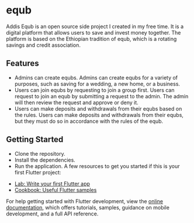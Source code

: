 # equb

Addis Equb is an open source side project I created in my free time. It is a digital platform that allows users to save and invest money together. The platform is based on the Ethiopian tradition of equb, which is a rotating savings and credit association.

## Features
* Admins can create equbs. Admins can create equbs for a variety of purposes, such as saving for a wedding, a new home, or a business.
* Users can join equbs by requesting to join a group first. Users can request to join an equb by submitting a request to the admin. The admin will then review the request and approve or deny it.
* Users can make deposits and withdrawals from their equbs based on the rules. Users can make deposits and withdrawals from their equbs, but they must do so in accordance with the rules of the equb.

## Getting Started

* Clone the repository.
* Install the dependencies.
* Run the application.
A few resources to get you started if this is your first Flutter project:

- [Lab: Write your first Flutter app](https://docs.flutter.dev/get-started/codelab)
- [Cookbook: Useful Flutter samples](https://docs.flutter.dev/cookbook)

For help getting started with Flutter development, view the
[online documentation](https://docs.flutter.dev/), which offers tutorials,
samples, guidance on mobile development, and a full API reference.
